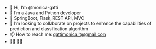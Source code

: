 - 👋 Hi, I’m @monica-gatti
- 👀 I’m a Java and Python developer
- 🌱 SpringBoot, Flask, REST API, MVC  
- 💞️ I’m looking to collaborate on projects to enhance the capabilities of prediction and classification algorithm
- 📫 How to reach me: gattimonica.it@gmail.com
- 🧎‍♀️ :biking_woman:

<!---
monica-gatti/monica-gatti is a ✨ special ✨ repository because its `README.md` (this file) appears on your GitHub profile.
You can click the Preview link to take a look at your changes.
--->

